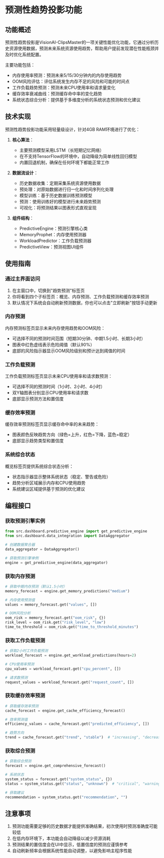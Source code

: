 # 预测性趋势投影功能

## 功能概述

预测性趋势投影是VisionAI-ClipsMaster的一项关键性能优化功能，它通过分析历史资源使用数据，预测未来系统资源使用趋势，帮助用户提前发现潜在性能瓶颈并及时优化系统配置。

主要功能包括：
- 内存使用率预测：预测未来5/15/30分钟内的内存使用趋势
- OOM风险评估：评估系统发生内存不足的风险和可能的时间点
- 工作负载趋势预测：预测未来CPU使用率和请求量变化
- 缓存效率衰减曲线：预测缓存命中率的变化趋势
- 系统状态综合分析：提供基于多维度分析的系统状态预测和优化建议

## 技术实现

预测性趋势投影功能采用轻量级设计，针对4GB RAM环境进行了优化：

1. **核心算法**：
   - 主要预测模型采用LSTM（长短期记忆网络）
   - 在不支持TensorFlow的环境中，自动降级为简单线性回归模型
   - 内置回退机制，确保在任何环境下都能正常工作

2. **数据流设计**：
   - 历史数据收集：定期采集系统资源使用数据
   - 预处理：对原始数据进行归一化和时间序列化处理
   - 模型训练：基于历史数据训练预测模型
   - 预测：使用训练好的模型进行未来趋势预测
   - 可视化：将预测结果以图表形式直观呈现

3. **组件结构**：
   - PredictiveEngine：预测引擎核心类
   - MemoryProphet：内存使用预测器
   - WorkloadPredictor：工作负载预测器
   - PredictiveView：预测视图UI组件

## 使用指南

### 通过主界面访问

1. 在主窗口中，切换到"趋势预测"标签页
2. 你将看到四个子标签页：概览、内存预测、工作负载预测和缓存效率预测
3. 默认情况下系统会自动刷新预测数据，你也可以点击"立即刷新"按钮手动更新

### 内存预测

内存预测标签页显示未来内存使用趋势和OOM风险：

- 可选择不同的预测时间范围（短期30分钟、中期1.5小时、长期3小时）
- 图表中红色虚线表示危险阈值（默认90%）
- 底部的风险指示器显示OOM风险级别和预计达到阈值的时间

### 工作负载预测

工作负载预测标签页显示未来CPU使用率和请求数预测：

- 可选择不同的预测时间（1小时、2小时、4小时）
- 双Y轴图表分别显示CPU使用率和请求数
- 底部显示预测方法和置信度

### 缓存效率预测

缓存效率预测标签页显示缓存命中率的未来趋势：

- 图表颜色反映趋势方向（绿色=上升，红色=下降，蓝色=稳定）
- 底部显示趋势类型和置信度

### 系统综合状态

概览标签页提供系统综合状态分析：

- 状态指示器显示整体系统状态（稳定、警告或危险）
- 趋势分析区域展示内存和CPU使用趋势
- 系统建议区域提供基于预测的优化建议

## 编程接口

### 获取预测引擎实例

```python
from src.dashboard.predictive_engine import get_predictive_engine
from src.dashboard.data_integration import DataAggregator

# 创建数据聚合器
data_aggregator = DataAggregator()

# 获取预测引擎单例
engine = get_predictive_engine(data_aggregator)
```

### 获取内存预测

```python
# 获取中期内存预测（默认1.5小时）
memory_forecast = engine.get_memory_predictions("medium")

# 内存使用预测值
values = memory_forecast.get("values", [])

# OOM风险分析
oom_risk = memory_forecast.get("oom_risk", {})
risk_level = oom_risk.get("risk_level", "low")
time_to_threshold = oom_risk.get("time_to_threshold_minutes")
```

### 获取工作负载预测

```python
# 获取2小时工作负载预测
workload_forecast = engine.get_workload_predictions(hours=2)

# CPU使用率预测
cpu_values = workload_forecast.get("cpu_percent", [])

# 请求数预测
request_values = workload_forecast.get("request_count", [])
```

### 获取缓存效率预测

```python
# 获取缓存效率预测
cache_forecast = engine.get_cache_efficiency_forecast()

# 效率预测值
efficiency_values = cache_forecast.get("predicted_efficiency", [])

# 趋势方向
trend = cache_forecast.get("trend", "stable")  # "increasing", "decreasing", "stable"
```

### 获取综合预测

```python
# 获取综合预测
forecast = engine.get_comprehensive_forecast()

# 系统状态
system_status = forecast.get("system_status", {})
status = system_status.get("status", "unknown")  # "critical", "warning", "stable"

# 获取建议
recommendation = system_status.get("recommendation", "")
```

## 注意事项

1. 预测功能需要足够的历史数据才能提供准确结果，初次使用时预测准确度可能较低
2. 在低内存环境下，本功能会自动降级以减少资源消耗
3. 预测结果的置信度会在UI中显示，低置信度的预测应谨慎参考
4. 自动刷新频率会根据系统性能自动调整，以避免影响主程序性能 